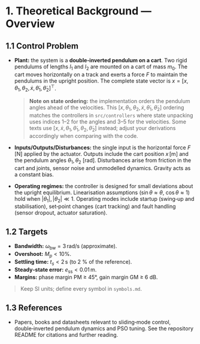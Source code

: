 # 1. Theoretical Background — Overview

## 1.1 Control Problem
- **Plant:** the system is a **double‑inverted pendulum on a cart**.  Two
  rigid pendulums of lengths $l_1$ and $l_2$ are mounted on a cart of mass
  $m_0$.  The cart moves horizontally on a track and exerts a force $F$
  to maintain the pendulums in the upright position.  The complete state
  vector is $x=[x,\theta_1,\theta_2,\dot{x},\dot{\theta}_1,\dot{\theta}_2]^\top$.

  > **Note on state ordering:** the implementation orders the pendulum angles ahead of the velocities.  This $[x,\theta_1,\theta_2,\dot{x},\dot{\theta}_1,\dot{\theta}_2]$ ordering matches the controllers in `src/controllers` where state unpacking uses indices 1–2 for the angles and 3–5 for the velocities.  Some texts use $[x,\dot{x},\theta_1,\dot{\theta}_1,\theta_2,\dot{\theta}_2]$ instead; adjust your derivations accordingly when comparing with the code.
- **Inputs/Outputs/Disturbances:** the single input is the horizontal force
  $F\,[\text{N}]$ applied by the actuator.  Outputs include the cart
  position $x\,[\text{m}]$ and the pendulum angles $\theta_1,\theta_2$
  $[\text{rad}]$.  Disturbances arise from friction in the cart and joints,
  sensor noise and unmodelled dynamics.  Gravity acts as a constant bias.
- **Operating regimes:** the controller is designed for small deviations
  about the upright equilibrium.  Linearisation assumptions ($\sin\theta\approx\theta$,
  $\cos\theta\approx1$) hold when $|\theta_1|,|\theta_2|\ll1$.  Operating
  modes include startup (swing‑up and stabilisation), set‑point changes
  (cart tracking) and fault handling (sensor dropout, actuator saturation).

## 1.2 Targets
- **Bandwidth:** $\omega_{\mathrm{bw}} = 3\,\text{rad/s}$ (approximate).
- **Overshoot:** $M_p < 10\%$.
- **Settling time:** $t_s < 2\,\text{s}$ (to 2 % of the reference).
- **Steady‑state error:** $e_{\mathrm{ss}} < 0.01\,\text{m}$.
- **Margins:** phase margin PM ≥ 45°, gain margin GM ≥ 6 dB.

> Keep SI units; define every symbol in `symbols.md`.

## 1.3 References
- Papers, books and datasheets relevant to sliding‑mode control,
  double‑inverted pendulum dynamics and PSO tuning.  See the repository
  README for citations and further reading.
